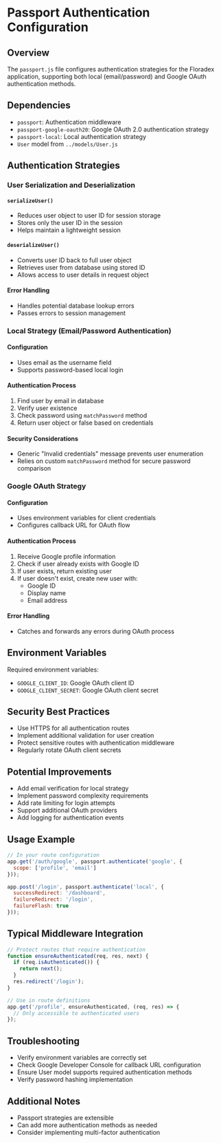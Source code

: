 # Passport Authentication Configuration

## Overview
The `passport.js` file configures authentication strategies for the Floradex application, supporting both local (email/password) and Google OAuth authentication methods.

## Dependencies
- `passport`: Authentication middleware
- `passport-google-oauth20`: Google OAuth 2.0 authentication strategy
- `passport-local`: Local authentication strategy
- `User` model from `../models/User.js`

## Authentication Strategies

### User Serialization and Deserialization
#### `serializeUser()`
- Reduces user object to user ID for session storage
- Stores only the user ID in the session
- Helps maintain a lightweight session

#### `deserializeUser()`
- Converts user ID back to full user object
- Retrieves user from database using stored ID
- Allows access to user details in request object

#### Error Handling
- Handles potential database lookup errors
- Passes errors to session management

### Local Strategy (Email/Password Authentication)
#### Configuration
- Uses email as the username field
- Supports password-based local login

#### Authentication Process
1. Find user by email in database
2. Verify user existence
3. Check password using `matchPassword` method
4. Return user object or false based on credentials

#### Security Considerations
- Generic "Invalid credentials" message prevents user enumeration
- Relies on custom `matchPassword` method for secure password comparison

### Google OAuth Strategy
#### Configuration
- Uses environment variables for client credentials
- Configures callback URL for OAuth flow

#### Authentication Process
1. Receive Google profile information
2. Check if user already exists with Google ID
3. If user exists, return existing user
4. If user doesn't exist, create new user with:
   - Google ID
   - Display name
   - Email address

#### Error Handling
- Catches and forwards any errors during OAuth process

## Environment Variables
Required environment variables:
- `GOOGLE_CLIENT_ID`: Google OAuth client ID
- `GOOGLE_CLIENT_SECRET`: Google OAuth client secret

## Security Best Practices
- Use HTTPS for all authentication routes
- Implement additional validation for user creation
- Protect sensitive routes with authentication middleware
- Regularly rotate OAuth client secrets

## Potential Improvements
- Add email verification for local strategy
- Implement password complexity requirements
- Add rate limiting for login attempts
- Support additional OAuth providers
- Add logging for authentication events

## Usage Example
```javascript
// In your route configuration
app.get('/auth/google', passport.authenticate('google', { 
  scope: ['profile', 'email'] 
}));

app.post('/login', passport.authenticate('local', {
  successRedirect: '/dashboard',
  failureRedirect: '/login',
  failureFlash: true
}));
```

## Typical Middleware Integration
```javascript
// Protect routes that require authentication
function ensureAuthenticated(req, res, next) {
  if (req.isAuthenticated()) {
    return next();
  }
  res.redirect('/login');
}

// Use in route definitions
app.get('/profile', ensureAuthenticated, (req, res) => {
  // Only accessible to authenticated users
});
```

## Troubleshooting
- Verify environment variables are correctly set
- Check Google Developer Console for callback URL configuration
- Ensure User model supports required authentication methods
- Verify password hashing implementation

## Additional Notes
- Passport strategies are extensible
- Can add more authentication methods as needed
- Consider implementing multi-factor authentication